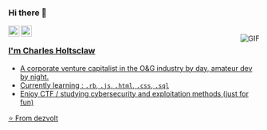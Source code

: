 ### Hi there 👋

<a href="https://www.linkedin.com/charles-holtsclaw">
  <img align="left" alt="Charles' Linkdein" width="22px" src="https://cdn.jsdelivr.net/npm/simple-icons@v3/icons/linkedin.svg" />
</a>
<a href="https://github.com/dezvolt">
  <img align="left" alt="Charles' Github" width="22px" src="https://cdn.jsdelivr.net/npm/simple-icons@v3/icons/github.svg" />
<br />
<img align="right" alt="GIF" src="https://media.giphy.com/media/13HgwGsXF0aiGY/giphy.gif" />

### I'm Charles Holtsclaw
- A corporate venture capitalist in the O&G industry by day, amateur dev by night. 
- Currently learning : `.rb`, `.js`, `.html`, `.css`, `.sql`
- Enjoy CTF / studying cybersecurity and exploitation methods (just for fun)

⭐️ From [dezvolt](https://github.com/dezvolt)
